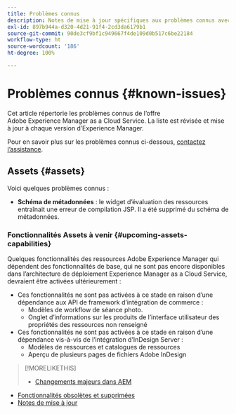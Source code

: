 ```yaml
---
title: Problèmes connus
description: Notes de mise à jour spécifiques aux problèmes connus avec Adobe Experience Manager as a Cloud Service
exl-id: 897b944a-d320-4d21-91f4-2cd3da6179b1
source-git-commit: 90de3cf9bf1c949667f4de109d0b517c6be22184
workflow-type: ht
source-wordcount: '186'
ht-degree: 100%

---
```


# Problèmes connus {#known-issues}

Cet article répertorie les problèmes connus de l’offre Adobe Experience Manager as a Cloud Service. La liste est révisée et mise à jour à chaque version d’Experience Manager.

Pour en savoir plus sur les problèmes connus ci-dessous, [contactez l’assistance](https://helpx.adobe.com/fr/support/experience-manager.html).

<!-- 
## Platform {#platform}

## Sites {#sites}
-->

## Assets {#assets}

<!-- Jira label: assets-cloud-known-issues -->

Voici quelques problèmes connus :

* **Schéma de métadonnées** : le widget d’évaluation des ressources entraînait une erreur de compilation JSP. Il a été supprimé du schéma de métadonnées. <!-- CQ-4282865, CQ-4284633 -->

### Fonctionnalités Assets à venir {#upcoming-assets-capabilities}

Quelques fonctionnalités des ressources Adobe Experience Manager qui dépendent des fonctionnalités de base, qui ne sont pas encore disponibles dans l’architecture de déploiement Experience Manager as a Cloud Service, devraient être activées ultérieurement :

* Ces fonctionnalités ne sont pas activées à ce stade en raison d’une dépendance aux API de framework d’intégration de commerce :
   * Modèles de workflow de séance photo.
   * Onglet d’informations sur les produits de l’interface utilisateur des propriétés des ressources non renseigné
* Ces fonctionnalités ne sont pas activées à ce stade en raison d’une dépendance vis-à-vis de l’intégration d’InDesign Server :
   * Modèles de ressources et catalogues de ressources
   * Aperçu de plusieurs pages de fichiers Adobe InDesign

>[!MORELIKETHIS]
>
>* [Changements majeurs dans AEM](aem-cloud-changes.md)
* [Fonctionnalités obsolètes et supprimées](deprecated-removed-features.md)
* [Notes de mise à jour](home.md)


